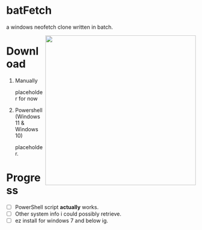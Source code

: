 # batFetch
a windows neofetch clone written in batch.

<img align=right src="https://github.com/PixelNetNeon/batFetch/assets/75762177/1a83ae32-dd0d-4fb7-9774-56749a1f4efb" style="width:400px">

# Download
1. Manually

   placeholder for now
2. Powershell (Windows 11 & Windows 10)

   placeholder.

# Progress
- [ ] PowerShell script **actually** works.
- [ ] Other system info i could possibly retrieve.
- [ ] ez install for windows 7 and below ig.
